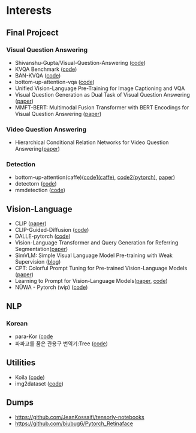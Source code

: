 # Interests

## Final Projcect

### Visual Question Answering
- Shivanshu-Gupta/Visual-Question-Answering ([code](https://github.com/Shivanshu-Gupta/Visual-Question-Answering))
- KVQA Benchmark ([code](https://github.com/SKTBrain/KVQA))
- BAN-KVQA ([code](https://github.com/SKTBrain/BAN-KVQA))
- bottom-up-attention-vqa ([code](https://github.com/hengyuan-hu/bottom-up-attention-vqa))
- Unified Vision-Language Pre-Training for Image Captioning and VQA
- Visual Question Generation as Dual Task of Visual Question Answering ([paper](https://openaccess.thecvf.com/content_cvpr_2018/CameraReady/0811.pdf))
- MMFT-BERT: Multimodal Fusion Transformer with BERT Encodings for Visual Question Answering ([paper](https://arxiv.org/abs/2010.14095))

### Video Question Answering
- Hierarchical Conditional Relation Networks for Video Question Answering([paper](https://arxiv.org/pdf/2002.10698.pdf))

### Detection
- bottom-up-attention(caffe)([code1(caffe)](https://github.com/peteanderson80/bottom-up-attention), [code2(pytorch)](https://github.com/MILVLG/bottom-up-attention.pytorch), [paper](https://arxiv.org/abs/1707.07998))
- detectorn ([code](https://github.com/facebookresearch/Detectron))
- mmdetection ([code](https://github.com/open-mmlab/mmdetection))

## Vision-Language
- CLIP ([paper](https://cdn.openai.com/papers/Learning_Transferable_Visual_Models_From_Natural_Language.pdf))
- CLIP-Guided-Diffusion ([code](https://github.com/afiaka87/clip-guided-diffusion))
- DALLE-pytorch ([code](https://github.com/Jack000/DALLE-pytorch))
- Vision-Language Transformer and Query Generation for Referring
Segmentation([paper](https://arxiv.org/pdf/2108.05565))
- SimVLM: Simple Visual Language Model Pre-training with Weak Supervision ([blog](https://ai.googleblog.com/2021/10/simvlm-simple-visual-language-model-pre.html))
- CPT: Colorful Prompt Tuning for Pre-trained Vision-Language Models ([paper](https://arxiv.org/abs/2109.11797))
- Learning to Prompt for Vision-Language Models([paper](https://arxiv.org/abs/2109.01134), [code](https://github.com/KaiyangZhou/CoOp))
- NÜWA - Pytorch (wip) ([code](https://github.com/lucidrains/nuwa-pytorch))

## NLP
### Korean
- para-Kor ([code]((https://github.com/L0Z1K/para-Kor))
- 파파고를 품은 관용구 번역기:Tree ([code](https://github.com/itisused/2021_NLP_Project))

## Utilities
- Koila ([code](https://github.com/rentruewang/koila))
- img2dataset ([code](https://github.com/rom1504/img2dataset))

## Dumps
- https://github.com/JeanKossaifi/tensorly-notebooks
- https://github.com/biubug6/Pytorch_Retinaface
